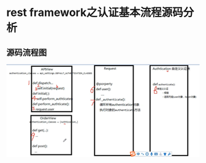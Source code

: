 # rest framework之认证基本流程源码分析

## 源码流程图

![image-20210811230854684](images/image-20210811230854684.png)

